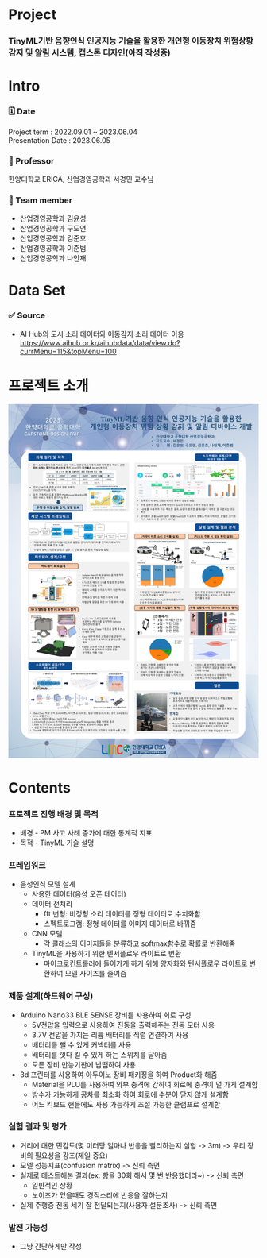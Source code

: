 # Project
### TinyML기반 음향인식 인공지능 기술을 활용한 개인형 이동장치 위험상황 감지 및 알림 시스템, 캡스톤 디자인(아직 작성중)
 
# Intro 
### 🗓️ Date 
Project term : 2022.09.01 ~ 2023.06.04 </br>
Presentation Date : 2023.06.05 </br>
### :man: Professor 
  한양대학교 ERICA, 산업경영공학과 서경민 교수님 
### 👥 Team member 
  * 산업경영공학과 김윤성
  * 산업경영공학과 구도연
  * 산업경영공학과 김준호
  * 산업경영공학과 이준범
  * 산업경영공학과 나인재
  
# Data Set 
### ✅ Source 
- AI Hub의 도시 소리 데이터와 이동감지 소리 데이터 이용 <br>
https://www.aihub.or.kr/aihubdata/data/view.do?currMenu=115&topMenu=100 <br/>

# 프로젝트 소개

<img src="./image/캡스톤 판넬 최종본_1.jpg">

# Contents 

### 프로젝트 진행 배경 및 목적
- 배경   - PM 사고 사례 증가에 대한 통계적 지표
- 목적   - TinyML 기술 설명

### 프레임워크

- 음성인식 모델 설계
  - 사용한 데이터(음성 오픈 데이터)
  - 데이터 전처리
    - fft 변형: 비정형 소리 데이터를 정형 데이터로 수치화함
    - 스펙트로그램: 정형 데이터를 이미지 데이터로 바꿔줌
  - CNN 모델
    - 각 클래스의 이미지들을 분류하고 softmax함수로 확률로 반환해줌
  - TinyML을 사용하기 위한 텐서플로우 라이트로 변환
    - 마이크로컨트롤러에 들어가게 하기 위해 양자화와 텐서플로우 라이트로 변환하여 모델 사이즈를 줄여줌

### 제품 설계(하드웨어 구성)
  - Arduino Nano33 BLE SENSE 장비를 사용하여 회로 구성
    - 5V전압을 입력으로 사용하여 진동을 출력해주는 진동 모터 사용
    - 3.7V 전압을 가지는 리튬 배터리를 직렬 연결하여 사용
    - 배터리를 뺄 수 있게 커넥터를 사용
    - 배터리를 껏다 킬 수 있게 하는 스위치를 달아줌
    - 모든 장비 만능기판에 납땜하여 사용
  - 3d 프린터를 사용하여 아두이노 장비 패키징을 하여 Product화 해줌
    - Material을 PLU를 사용하여 외부 충격에 강하여 회로에 충격이 덜 가게 설계함
    - 방수가 가능하게 공차를 최소화 하여 회로에 수분이 닫지 않게 설계함
    - 어느 킥보드 핸들에도 사용 가능하게 조절 가능한 클램프로 설계함

### 실험 결과 및 평가
  - 거리에 대한 민감도(몇 미터당 얼마나 반응을 빨리하는지 실험 -> 3m) -> 우리 장비의 필요성을 강조(제일 중요)
  - 모델 성능지표(confusion matrix) -> 신뢰 측면
  - 실제로 테스트해본 결과(ex. 빵을 30회 해서 몇 번 반응했더라~) -> 신뢰 측면
    - 일반적인 상황
    - 노이즈가 있을때도 경적소리에 반응을 잘하는지
  - 실제 주행중 진동 세기 잘 전달되는지(사용자 설문조사) -> 신뢰 측면

### 발전 가능성
  - 그냥 간단하게만 작성
